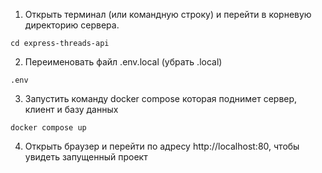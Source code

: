 1. Открыть терминал (или командную строку) и перейти в корневую директорию сервера.
```
cd express-threads-api
```
2. Переименовать файл .env.local (убрать .local)
```
.env
```
3. Запустить команду docker compose которая поднимет сервер, клиент и базу данных
```
docker compose up
```
4. Открыть браузер и перейти по адресу http://localhost:80, чтобы увидеть запущенный проект
